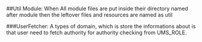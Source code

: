 ##Util Module:
    When All module files are put inside their directory named after module then the leftover 
    files and resources are named as util
    
###UserFetcher:
    A types of domain, which is store the informations about is that user need to 
    fetch authority for authority checking from UMS_ROLE.
